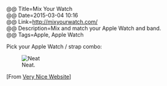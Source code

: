 @@ Title=Mix Your Watch  
@@ Date=2015-03-04 10:16  
@@ Link=http://mixyourwatch.com/  
@@ Description=Mix and match your Apple Watch and band.  
@@ Tags=Apple, Apple Watch  

Pick your Apple Watch / strap combo:

<figure>
	<img src="http://d.pr/i/1dPkU+" alt="Neat">
	<figcaption>Neat.</figcaption>
</figure>

[From [Very Nice Website][verynicewebsite]]

[verynicewebsite]: http://verynicewebsite.net/2015/03/mixyourwatch/